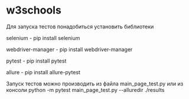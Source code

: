 # w3schools

Для запуска тестов понадобиться установить библиотеки 

selenium -  pip install selenium

webdriver-manager  -  pip install webdriver-manager

pytest   -  pip install pytest

allure   -  pip install allure-pytest

Запуск тестов можно производить из файла main_page_test.py  или из консоли python -m pytest main_page_test.py --alluredir ./results
